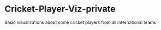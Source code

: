 # Cricket-Player-Viz-private
Basic visualizations about some cricket players from all international teams
